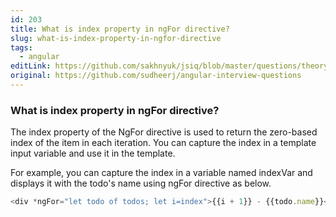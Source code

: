 ```yaml
---
id: 203
title: What is index property in ngFor directive?
slug: what-is-index-property-in-ngfor-directive
tags:
  - angular
editLink: https://github.com/sakhnyuk/jsiq/blob/master/questions/theory/angular/203.md
original: https://github.com/sudheerj/angular-interview-questions
---
```


### What is index property in ngFor directive?

The index property of the NgFor directive is used to return the zero-based index of the item in each iteration. You can capture the index in a template input variable and use it in the template.

For example, you can capture the index in a variable named indexVar and displays it with the todo's name using ngFor directive as below.

```javascript
<div *ngFor="let todo of todos; let i=index">{{i + 1}} - {{todo.name}}</div>
```